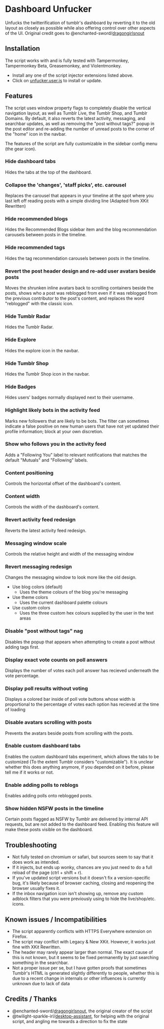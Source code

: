 # Dashboard Unfucker
Unfucks the twitterification of tumblr's dashboard by reverting it to the old layout as closely as possible while also offering control over other aspects of the UI.
Original credit goes to @enchanted-sword/[dragongirlsnout](https://tumblr.com/dragongirlsnout)

## Installation
The script works with and is fully tested with Tampermonkey, Tampermonkey Beta, Greasemonkey, and Violentmonkey.
- Install any one of the script injector extensions listed above.
- Click on [unfucker.user.js](https://github.com/ClangPan/dashboard-unfucker/raw/main/unfucker.user.js) to install or update.

## Features
The script uses window property flags to completely disable the vertical navigation layout, as well as Tumblr Live, the Tumblr Shop, and Tumblr Domains.
By default, it also reverts the latest activity, messaging, and searchbar updates, as well as removing the "post without tags?" popup in the post editor and re-adding the number of unread posts to the corner of the "home" icon in the navbar.

The features of the script are fully customizable in the sidebar config menu (the gear icon).

### Hide dashboard tabs
Hides the tabs at the top of the dashboard.

### Collapse the 'changes', 'staff picks', etc. carousel
Replaces the carousel that appears in your timeline at the spot where you last left off reading posts with a simple dividing line (Adapted from XKit Rewritten)

### Hide recommended blogs
Hides the Recommended Blogs sidebar item and the blog recommendation carousels between posts in the timeline.

### Hide recommended tags
Hides the tag recommendation carousels between posts in the timeline.

### Revert the post header design and re-add user avatars beside posts
Moves the shrunken inline avatars back to scrolling containers beside the posts, shows who a post was reblogged from even if it was reblogged from the previous contributor to the post's content, and replaces the word "reblogged" with the classic icon.

### Hide Tumblr Radar
Hides the Tumblr Radar.

### Hide Explore
Hides the explore icon in the navbar.

### Hide Tumblr Shop
Hides the Tumblr Shop icon in the navbar.

### Hide Badges
Hides users' badges normally displayed next to their username.

### Highlight likely bots in the activity feed
Marks new followers that are likely to be bots. The filter can sometimes indicate a false positive on new human users that have not yet updated their profile information; block at your own discretion.

### Show who follows you in the activity feed
Adds a "Following You" label to relevant notifications that matches the default "Mutuals" and "Following" labels.

### Content positioning
Controls the horizontal offset of the dashboard's content.

### Content width
Controls the width of the dashboard's content.

### Revert activity feed redesign
Reverts the latest activity feed redesign.

### Messaging window scale
Controls the relative height and width of the messaging window

### Revert messaging redesign
Changes the messaging window to look more like the old design.

- Use blog colors (default)
  - Uses the theme colours of the blog you're messaging
- Use theme colors
  - Uses the current dashboard palette colours
- Use custom colors
  - Uses the three custom hex colours supplied by the user in the text areas

### Disable "post without tags" nag
Disables the popup that appears when attempting to create a post without adding tags first. 

### Display exact vote counts on poll answers
Displays the number of votes each poll answer has recieved underneath the vote percentage.

### Display poll results without voting
Displays a colored bar inside of poll vote buttons whose width is proportional to the percentage of votes each option has recieved at the time of loading 

### Disable avatars scrolling with posts
Prevents the avatars beside posts from scrolling with the posts.

### Enable custom dashboard tabs
Enables the custom dashboard tabs experiment, which allows the tabs to be customized (To the extent Tumblr considers "customizable").
It is unclear whether this does anything anymore, if you depended on it before, please tell me if it works or not.

### Enable adding polls to reblogs
Enables adding polls onto reblogged posts.

### Show hidden NSFW posts in the timeline
Certain posts flagged as NSFW by Tumblr are delivered by internal API requests, but are not added to the dashboard feed. Enabling this feature will make these posts visible on the dashboard.

## Troubleshooting
- Not fully tested on chromium or safari, but sources seem to say that it does work as intended.
- If it injects, but ends up wonky, chances are you just need to do a full reload of the page (ctrl + shift + r).
- If you've updated script versions but it doesn't fix a version-specific bug, it's likely because of browser caching, closing and reopening the browser usually fixes it.
- If the inbox navigation icon isn't showing up, remove any custom adblock filters that you were previously using to hide the live/shop/etc. icons.

## Known issues / Incompatibilities
- The script apparently conflicts with HTTPS Everywhere extension on Firefox.
- The script may conflict with Legacy & New XKit. However, it works just fine with XKit Rewritten.
- The header may rarely appear larger than normal. The exact cause of this is not known, but it seems to be fixed permanently by just searching something in the searchbar.
- Not a proper issue per se, but I have gotten proofs that sometimes Tumblr's HTML is generated slightly differently to people, whether this is due to a recent change in internals or other influences is currently unknown due to lack of data

## Credits / Thanks
- @enchanted-sword/[dragongirlsnout](https://tumblr.com/dragongirlsnout), the original creator of the script
- @twilight-sparkle-irl/[desktop-assistant](https://www.tumblr.com/desktop-assistant), for helping with the original script, and angling me towards a direction to fix the state
